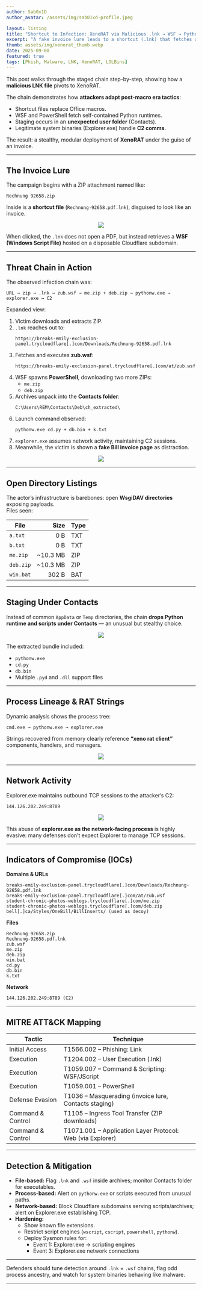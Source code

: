 ```yaml
---
author: Sab0x1D
author_avatar: /assets/img/sab01xd-profile.jpeg

layout: listing
title: "Shortcut to Infection: XenoRAT via Malicious .lnk → WSF → Python"
excerpt: "A fake invoice lure leads to a shortcut (.lnk) that fetches a WSF, stages dual ZIP archives (me.zip, deb.zip), and launches pythonw.exe from the user’s Contacts directory. Explorer.exe then takes over network comms, connecting to C2. "
thumb: assets/img/xenorat_thumb.webp
date: 2025-09-08
featured: true
tags: [Phish, Malware, LNK, XenoRAT, LOLBins]
---
```


This post walks through the staged chain step-by-step, showing how a **malicious LNK file** pivots to XenoRAT. 

The chain demonstrates how **attackers adapt post-macro era tactics**:  
- Shortcut files replace Office macros.  
- WSF and PowerShell fetch self-contained Python runtimes.  
- Staging occurs in an **unexpected user folder** (Contacts).  
- Legitimate system binaries (Explorer.exe) handle **C2 comms**.  

The result: a stealthy, modular deployment of **XenoRAT** under the guise of an invoice.  

---

## The Invoice Lure

The campaign begins with a ZIP attachment named like:

```
Rechnung 92658.zip
```

Inside is a **shortcut file** (`Rechnung-92658.pdf.lnk`), disguised to look like an invoice.  

<p align="center">
  <img src="../assets/img/xeno_img1.png">
</p>

When clicked, the `.lnk` does not open a PDF, but instead retrieves a **WSF (Windows Script File)** hosted on a disposable Cloudflare subdomain.

---

## Threat Chain in Action

The observed infection chain was:

```
URL → zip → .lnk → zub.wsf → me.zip + deb.zip → pythonw.exe → explorer.exe → C2
```

Expanded view:

1. Victim downloads and extracts ZIP.  
2. `.lnk` reaches out to:  
   ```
   https://breaks-emily-exclusion-panel.trycloudflare[.]com/Downloads/Rechnung-92658.pdf.lnk
   ```  
3. Fetches and executes **zub.wsf**:  
   ```
   https://breaks-emily-exclusion-panel.trycloudflare[.]com/at/zub.wsf
   ```  
4. WSF spawns **PowerShell**, downloading two more ZIPs:  
   - `me.zip`  
   - `deb.zip`  
5. Archives unpack into the **Contacts folder**:  
   ```
   C:\Users\REM\Contacts\Deb\ch_extracted\
   ```  
6. Launch command observed:  
   ```
   pythonw.exe cd.py + db.bin + k.txt
   ```  
7. `explorer.exe` assumes network activity, maintaining C2 sessions.  
8. Meanwhile, the victim is shown a **fake Bill invoice page** as distraction.  

<p align="center">
  <img src="../assets/img/xeno_img4.png">
</p>

---

## Open Directory Listings

The actor’s infrastructure is barebones: open **WsgiDAV directories** exposing payloads.  
Files seen:

| File       | Size     | Type |
|------------|---------:|------|
| `a.txt`    | 0 B      | TXT  |
| `b.txt`    | 0 B      | TXT  |
| `me.zip`   | ~10.3 MB | ZIP  |
| `deb.zip`  | ~10.3 MB | ZIP  |
| `win.bat`  | 302 B    | BAT  |

---

## Staging Under Contacts

Instead of common `AppData` or `Temp` directories, the chain **drops Python runtime and scripts under Contacts** — an unusual but stealthy choice.  

<p align="center">
  <img src="../assets/img/xeno_img5.png">
</p>

The extracted bundle included:

- `pythonw.exe`  
- `cd.py`  
- `db.bin`  
- Multiple `.pyd` and `.dll` support files  

---

## Process Lineage & RAT Strings

Dynamic analysis shows the process tree:

```
cmd.exe → pythonw.exe → explorer.exe
```

Strings recovered from memory clearly reference **“xeno rat client”** components, handlers, and managers.

<p align="center">
  <img src="../assets/img/xeno_img6.png">
</p>

---

## Network Activity

Explorer.exe maintains outbound TCP sessions to the attacker’s C2:  

```
144.126.202.249:8789
```

<p align="center">
  <img src="../assets/img/xeno_img3.png">
</p>

This abuse of **explorer.exe as the network-facing process** is highly evasive: many defenses don’t expect Explorer to manage TCP sessions.

---

## Indicators of Compromise (IOCs)

**Domains & URLs**
```
breaks-emily-exclusion-panel.trycloudflare[.]com/Downloads/Rechnung-92658.pdf.lnk
breaks-emily-exclusion-panel.trycloudflare[.]com/at/zub.wsf
student-chronic-photos-weblogs.trycloudflare[.]com/me.zip
student-chronic-photos-weblogs.trycloudflare[.]com/deb.zip
bell[.]ca/Styles/OneBill/BillInserts/ (used as decoy)
```

**Files**
```
Rechnung 92658.zip
Rechnung-92658.pdf.lnk
zub.wsf
me.zip
deb.zip
win.bat
cd.py
db.bin
k.txt
```

**Network**
```
144.126.202.249:8789 (C2)
```

---

## MITRE ATT&CK Mapping

| Tactic            | Technique |
|-------------------|-----------|
| Initial Access    | T1566.002 – Phishing: Link |
| Execution         | T1204.002 – User Execution (.lnk) |
| Execution         | T1059.007 – Command & Scripting: WSF/JScript |
| Execution         | T1059.001 – PowerShell |
| Defense Evasion   | T1036 – Masquerading (invoice lure, Contacts staging) |
| Command & Control | T1105 – Ingress Tool Transfer (ZIP downloads) |
| Command & Control | T1071.001 – Application Layer Protocol: Web (via Explorer) |

---

## Detection & Mitigation

- **File-based:** Flag `.lnk` and `.wsf` inside archives; monitor Contacts folder for executables.  
- **Process-based:** Alert on `pythonw.exe` or scripts executed from unusual paths.  
- **Network-based:** Block Cloudflare subdomains serving scripts/archives; alert on Explorer.exe establishing TCP.  
- **Hardening:**  
  - Show known file extensions.  
  - Restrict script engines (`wscript`, `cscript`, `powershell`, `pythonw`).  
  - Deploy Sysmon rules for:  
    - Event 1: Explorer.exe → scripting engines  
    - Event 3: Explorer.exe network connections  

---

Defenders should tune detection around `.lnk` + `.wsf` chains, flag odd process ancestry, and watch for system binaries behaving like malware.

---
